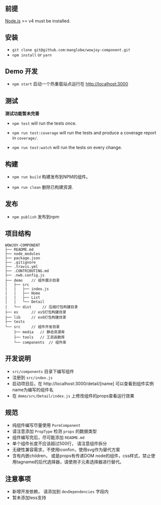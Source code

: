 ## 前提

[Node.js](http://nodejs.org/) >= v4 must be installed.

## 安装 

- `git clone git@github.com:manglobe/wowjoy-component.git`
- `npm install` or  `yarn`

## Demo 开发

- `npm start` 启动一个热重载站点运行在 [http://localhost:3000](http://localhost:3000)

## 测试
**测试功能暂未完善**
- `npm test` will run the tests once.

- `npm run test:coverage` will run the tests and produce a coverage report in `coverage/`.

- `npm run test:watch` will run the tests on every change.

## 构建

- `npm run build` 构建发布到NPM的组件。

- `npm run clean` 删除已构建资源.

## 发布
- `npm publish` 发布到npm

## 项目结构
```
WOWJOY-COMPONENT
├── README.md
├── node_modules
├── package.json
├── .gitignore
├── .travis.yml
├── .CONTRIBUTING.md
├── .nwb.config.js
├── demo    // 组件展示目录
│   ├── src
|   |   ├── index.js
|   |   ├── Home
|   |   ├── List
│   |   └── Detail
│   └── dist     // 压缩打包构建目录
├── es      // es5打包构建目录
├── lib     // es6打包构建目录
├── tests
└── src     // 组件开发目录
    ├── media   // 静态资源库
    ├── tools   // 工具函数库
    └── components  // 组件库
```
## 开发说明
- `src/components` 目录下编写组件
- 注册到 `src/index.js`
- 启动项目后，在 http://localhost:3000/detail/[name] 可以查看到组件实例 name为编写的组件名
- 在 `demo/src/Detail/index.js` 上修改组件的props查看运行效果

## 规范
- 纯组件编写尽量使用 `PureComponent`
- 请注意添加 `PropType` 检测 `props` 的数据类型
- 组件编写完后，尽可能添加 `README.md`
- 单个组件长度不应该超过500行， 请注意组件拆分
- 无硬性兼容需求，不使用iconfon，使用svg作为替代方案  
- 含有内嵌children， 或是props有传递DOM node的组件，css样式，禁止使用tagname的后代选择器，请使用子元素选择器进行替代。


## 注意事项
- 新增开发依赖， 请添加到 `devDependencies` 字段内
- 暂未添加less支持
